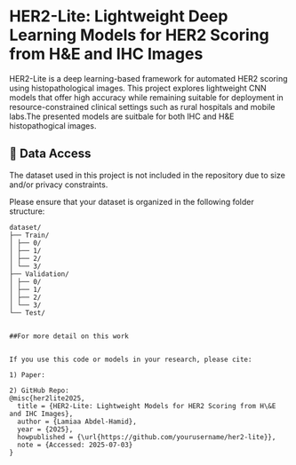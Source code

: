 # HER2-Lite: Lightweight Deep Learning Models for HER2 Scoring from H&E and IHC Images

HER2-Lite is a deep learning-based framework for automated HER2 scoring using histopathological images. This project explores lightweight CNN models that offer high accuracy while remaining suitable for deployment in resource-constrained clinical settings such as rural hospitals and mobile labs.The presented models are suitbale for both IHC and H&E histopathogical images.

## 📁 Data Access

The dataset used in this project is not included in the repository due to size and/or privacy constraints.

Please ensure that your dataset is organized in the following folder structure:

```plaintext
dataset/
├── Train/
│ ├── 0/
│ ├── 1/
│ ├── 2/
│ └── 3/
├── Validation/
│ ├── 0/
│ ├── 1/
│ ├── 2/
│ └── 3/
└── Test/


##For more detail on this work


If you use this code or models in your research, please cite:

1) Paper:

2) GitHub Repo:
@misc{her2lite2025,
  title = {HER2-Lite: Lightweight Models for HER2 Scoring from H\&E and IHC Images},
  author = {Lamiaa Abdel-Hamid},
  year = {2025},
  howpublished = {\url{https://github.com/yourusername/her2-lite}},
  note = {Accessed: 2025-07-03}
}



